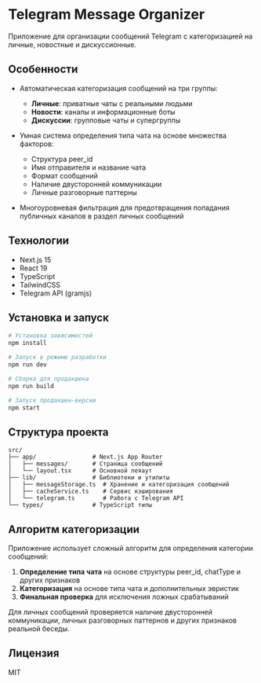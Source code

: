 # Telegram Message Organizer

Приложение для организации сообщений Telegram с категоризацией на личные, новостные и дискуссионные.

## Особенности

- Автоматическая категоризация сообщений на три группы:
  - **Личные**: приватные чаты с реальными людьми
  - **Новости**: каналы и информационные боты
  - **Дискуссии**: групповые чаты и супергруппы

- Умная система определения типа чата на основе множества факторов:
  - Структура peer_id
  - Имя отправителя и название чата
  - Формат сообщений
  - Наличие двусторонней коммуникации
  - Личные разговорные паттерны

- Многоуровневая фильтрация для предотвращения попадания публичных каналов в раздел личных сообщений

## Технологии

- Next.js 15
- React 19
- TypeScript
- TailwindCSS
- Telegram API (gramjs)

## Установка и запуск

```bash
# Установка зависимостей
npm install

# Запуск в режиме разработки
npm run dev

# Сборка для продакшена
npm run build

# Запуск продакшен-версии
npm start
```

## Структура проекта

```
src/
├── app/                # Next.js App Router
│   ├── messages/       # Страница сообщений
│   └── layout.tsx      # Основной леяаут
├── lib/                # Библиотеки и утилиты
│   ├── messageStorage.ts  # Хранение и категоризация сообщений
│   ├── cacheService.ts    # Сервис кэширования
│   └── telegram.ts        # Работа с Telegram API
└── types/              # TypeScript типы
```

## Алгоритм категоризации

Приложение использует сложный алгоритм для определения категории сообщений:

1. **Определение типа чата** на основе структуры peer_id, chatType и других признаков
2. **Категоризация** на основе типа чата и дополнительных эвристик
3. **Финальная проверка** для исключения ложных срабатываний

Для личных сообщений проверяется наличие двусторонней коммуникации, личных разговорных паттернов и других признаков реальной беседы.

## Лицензия

MIT